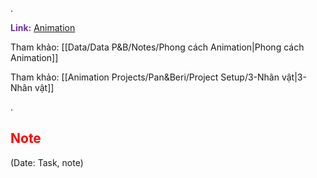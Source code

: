 .

<span style="font-weight:bold; color:rgb(112, 48, 160)">Link:</span> [Animation](file:///D:%5CPROJECTS%5CPan&Beri%5C2.Production%5CSeason%202%5CSS2Ep02-NgaVaoLongDat%5C7.Animation)

Tham khảo: [[Data/Data P&B/Notes/Phong cách Animation|Phong cách Animation]]

Tham khảo: [[Animation Projects/Pan&Beri/Project Setup/3-Nhân vật|3-Nhân vật]]

.

## <span style="color:rgb(255, 0, 0)">Note</span> 
(Date: Task, note)